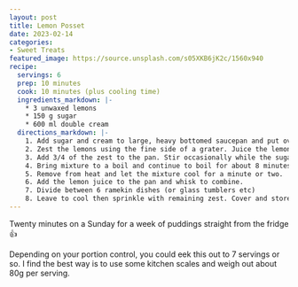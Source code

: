 ```yaml
---
layout: post
title: Lemon Posset
date: 2023-02-14
categories:
- Sweet Treats
featured_image: https://source.unsplash.com/s05XKB6jK2c/1560x940
recipe:
  servings: 6
  prep: 10 minutes
  cook: 10 minutes (plus cooling time)
  ingredients_markdown: |-
    * 3 unwaxed lemons
    * 150 g sugar
    * 600 ml double cream
  directions_markdown: |-
    1. Add sugar and cream to large, heavy bottomed saucepan and put over low heat.
    2. Zest the lemons using the fine side of a grater. Juice the lemons into a bowl for later.
    3. Add 3/4 of the zest to the pan. Stir occasionally while the sugar dissolves.
    4. Bring mixture to a boil and continue to boil for about 8 minutes stirring continuously.
    5. Remove from heat and let the mixture cool for a minute or two.
    6. Add the lemon juice to the pan and whisk to combine.
    7. Divide between 6 ramekin dishes (or glass tumblers etc)
    8. Leave to cool then sprinkle with remaining zest. Cover and store in fridge for up to a week.
---
```


Twenty minutes on a Sunday for a week of puddings straight from the fridge 👍

Depending on your portion control, you could eek this out to 7 servings or so. I find the best way is to use some kitchen scales and weigh out about 80g per serving.
